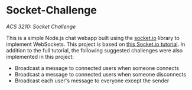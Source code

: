 # Socket-Challenge
<i>ACS 3210: Socket Challenge</i>

This is a simple Node.js chat webapp built using the [socket.io](https://socket.io) library to implement WebSockets. This project is based on [this Socket.io tutorial](https://socket.io/get-started/chat/). In addition to the full tutorial, the following suggested challenges were also implemented in this project:

- Broadcast a message to connected users when someone connects
- Broadcast a message to connected users when someone disconnects
- Broadcast each user's message to everyone except the sender

